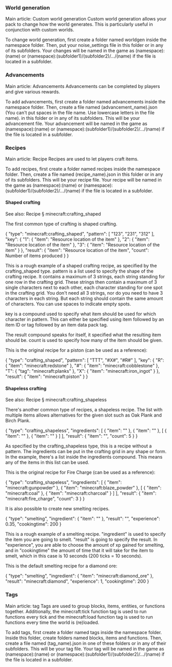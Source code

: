 ### World generation
Main article: Custom world generation
Custom world generation allows your pack to change how the world generates. This is particularly useful in conjunction with custom worlds.

To change world generation, first create a folder named worldgen inside the namespace folder. Then, put your noise_settings file in this folder or in any of its subfolders. Your changes will be named in the game as (namespace):(name) or (namespace):(subfolder1)/(subfolder2)/.../(name) if the file is located in a subfolder.

### Advancements
Main article: Advancements
Advancements can be completed by players and give various rewards.

To add advancements, first create a folder named advancements inside the namespace folder. Then, create a file named (advancement_name).json (You can't put spaces in the file name. Use lowercase letters in the file name). in this folder or in any of its subfolders. This will be your advancement file. Your advancement will be named in the game as (namespace):(name) or (namespace):(subfolder1)/(subfolder2)/.../(name) if the file is located in a subfolder.

### Recipes
Main article: Recipe
Recipes are used to let players craft items.

To add recipes, first create a folder named recipes inside the namespace folder. Then, create a file named (recipe_name).json in this folder or in any of its subfolders. This will be your recipe file. Your recipe will be named in the game as (namespace):(name) or (namespace):(subfolder1)/(subfolder2)/.../(name) if the file is located in a subfolder.

#### Shaped crafting
See also: Recipe § minecraft:crafting_shaped

The first common type of crafting is shaped crafting.

{
  "type": "minecraft:crafting_shaped",
  "pattern": [
    "123",
    "231",
    "312"
  ],
  "key": {
    "1": {
      "item": "Resource location of the item"
    },
    "2": {
      "item": "Resource location of the item"
    },
    "3": {
      "item": "Resource location of the item"
    }
  },
  "result": {
    "item": "Resource location of the item",
    "count": Number of items produced
  }
}

This is a rough example of a shaped crafting recipe, as specified by the crafting_shaped type. pattern is a list used to specify the shape of the crafting recipe. It contains a maximum of 3 strings, each string standing for one row in the crafting grid. These strings then contain a maximum of 3 single characters next to each other, each character standing for one spot in the crafting grid. You don't need all 3 strings, nor do you need to have 3 characters in each string. But each string should contain the same amount of characters. You can use spaces to indicate empty spots.

key is a compound used to specify what item should be used for which character in pattern. This can either be specified using item followed by an item ID or tag followed by an item data pack tag.

The result compound speaks for itself, it specified what the resulting item should be. count is used to specify how many of the item should be given.

This is the original recipe for a piston (can be used as a reference):

{
  "type": "crafting_shaped",
  "pattern": [
    "TTT",
    "#X#",
    "#R#"
  ],
  "key": {
    "R": {
      "item": "minecraft:redstone"
    },
    "#": {
      "item": "minecraft:cobblestone"
    },
    "T": {
      "tag": "minecraft:planks"
    },
    "X": {
      "item": "minecraft:iron_ingot"
    }
  },
  "result": {
    "item": "minecraft:piston"
  }
}

#### Shapeless crafting
See also: Recipe § minecraft:crafting_shapeless

There's another common type of recipes, a shapeless recipe. The list with multiple items allows alternatives for the given slot such as Oak Plank and Birch Plank.

{
  "type": "crafting_shapeless",
  "ingredients": [
    {
      "item": "<item ID>"
    },
    {
      "item": "<item ID>"
    },
    [
      {
        "item": "<item ID>"
      },
      {
        "item": "<item ID>"
      }
    ]
  ],
  "result": {
    "item": "<item ID>",
    "count": 5
  }
}

As specified by the crafting_shapeless type, this is a recipe without a pattern. The ingredients can be put in the crafting grid in any shape or form. In the example, there's a list inside the ingredients compound. This means any of the items in this list can be used.

This is the original recipe for Fire Charge (can be used as a reference):

{
  "type": "crafting_shapeless",
  "ingredients": [
    {
      "item": "minecraft:gunpowder"
    },
    {
      "item": "minecraft:blaze_powder"
    },
    [
      {
        "item": "minecraft:coal"
      },
      {
        "item": "minecraft:charcoal"
      }
    ]
  ],
  "result": {
    "item": "minecraft:fire_charge",
    "count": 3
  }
}

It is also possible to create new smelting recipes.

{
  "type": "smelting",
  "ingredient": {
    "item": "<item ID>"
  },
  "result": "<item ID>",
  "experience": 0.35,
  "cookingtime": 200
}

This is a rough example of a smelting recipe. "ingredient" is used to specify the item you are going to smelt. "result" is going to specify the result. In "experience", you are able to choose the amount of xp gained for smelting, and in "cookingtime" the amount of time that it will take for the item to smelt, which in this case is 10 seconds (200 ticks = 10 seconds).

This is the default smelting recipe for a diamond ore:

{
  "type": "smelting",
  "ingredient": {
    "item": "minecraft:diamond_ore"
  },
  "result": "minecraft:diamond",
  "experience": 1,
  "cookingtime": 200
}

### Tags
Main article: tag
Tags are used to group blocks, items, entities, or functions together. Additionally, the minecraft:tick function tag is used to run functions every tick and the minecraft:load function tag is used to run functions every time the world is (re)loaded.

To add tags, first create a folder named tags inside the namespace folder. Inside this folder, create folders named blocks, items and functions. Then, create a file named (tag_name).json in one of these folders or in any of their subfolders. This will be your tag file. Your tag will be named in the game as (namespace):(name) or (namespace):(subfolder1)/(subfolder2)/.../(name) if the file is located in a subfolder.

